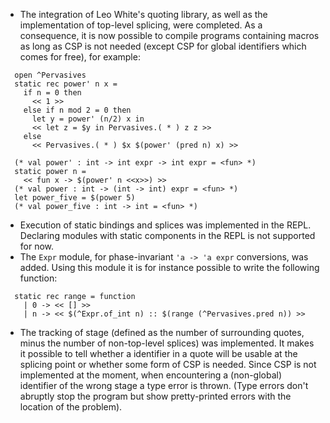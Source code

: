 * The integration of Leo White's quoting library, as well as the implementation of top-level splicing, were completed. As a consequence, it is now possible to compile programs containing macros as long as CSP is not needed (except CSP for global identifiers which comes for free), for example:

```
  open ^Pervasives
  static rec power' n x =
    if n = 0 then
      << 1 >>
    else if n mod 2 = 0 then
      let y = power' (n/2) x in
      << let z = $y in Pervasives.( * ) z z >>
    else
      << Pervasives.( * ) $x $(power' (pred n) x) >>

  (* val power' : int -> int expr -> int expr = <fun> *)
  static power n =
    << fun x -> $(power' n <<x>>) >>
  (* val power : int -> (int -> int) expr = <fun> *)
  let power_five = $(power 5)
  (* val power_five : int -> int = <fun> *)
```

* Execution of static bindings and splices was implemented in the REPL. Declaring modules with static components in the REPL is not supported for now.
* The `Expr` module, for phase-invariant `'a -> 'a expr` conversions, was added. Using this module it is for instance possible to write the following function:

```
  static rec range = function
    | 0 -> << [] >>
    | n -> << $(^Expr.of_int n) :: $(range (^Pervasives.pred n)) >>
```

* The tracking of stage (defined as the number of surrounding quotes, minus the number of non-top-level splices) was implemented. It makes it possible to tell whether a identifier in a quote will be usable at the splicing point or whether some form of CSP is needed. Since CSP is not implemented at the moment, when encountering a (non-global) identifier of the wrong stage a type error is thrown. (Type errors don't abruptly stop the program but show pretty-printed errors with the location of the problem).
